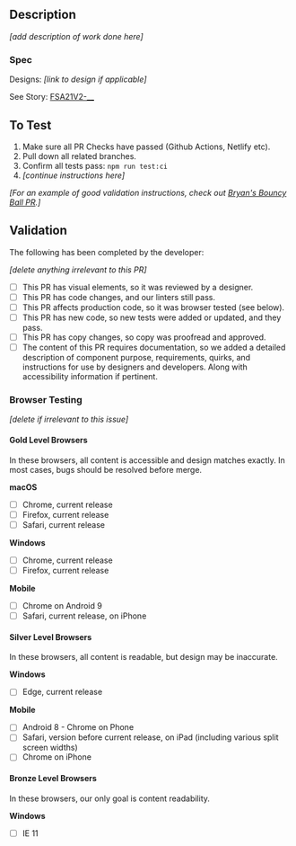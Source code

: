 ## Description

_[add description of work done here]_

### Spec

Designs: _[link to design if applicable]_

See Story: [FSA21V2-\_\_](https://sparkbox.atlassian.net/browse/FSA21V2-)

## To Test

1. Make sure all PR Checks have passed (Github Actions, Netlify etc).
2. Pull down all related branches.
3. Confirm all tests pass: `npm run test:ci`
4. _[continue instructions here]_

_[For an example of good validation instructions, check out [Bryan's Bouncy Ball PR](https://github.com/sparkbox/bouncy-ball/pull/56#issue-192153701).]_

## Validation

The following has been completed by the developer:

_[delete anything irrelevant to this PR]_

- [ ] This PR has visual elements, so it was reviewed by a designer.
- [ ] This PR has code changes, and our linters still pass.
- [ ] This PR affects production code, so it was browser tested (see below).
- [ ] This PR has new code, so new tests were added or updated, and they pass.
- [ ] This PR has copy changes, so copy was proofread and approved.
- [ ] The content of this PR requires documentation, so we added a detailed description of component purpose, requirements, quirks, and instructions for use by designers and developers. Along with accessibility information if pertinent.

### Browser Testing

_[delete if irrelevant to this issue]_

#### Gold Level Browsers

In these browsers, all content is accessible and design matches exactly. In most cases, bugs should be resolved before merge.

**macOS**

- [ ] Chrome, current release
- [ ] Firefox, current release
- [ ] Safari, current release

**Windows**

- [ ] Chrome, current release
- [ ] Firefox, current release

**Mobile**

- [ ] Chrome on Android 9
- [ ] Safari, current release, on iPhone

#### Silver Level Browsers

In these browsers, all content is readable, but design may be inaccurate.

**Windows**

- [ ] Edge, current release

**Mobile**

- [ ] Android 8 - Chrome on Phone
- [ ] Safari, version before current release, on iPad (including various split screen widths)
- [ ] Chrome on iPhone

#### Bronze Level Browsers

In these browsers, our only goal is content readability.

**Windows**

- [ ] IE 11
